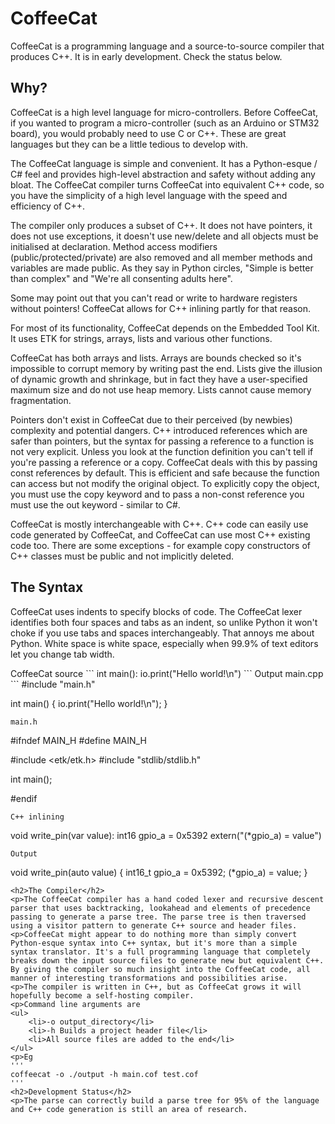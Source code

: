<h1>CoffeeCat</h1>
<p>CoffeeCat is a programming language and a source-to-source compiler that produces C++. It is in early development. Check the status below.
<h2>Why?</h2>
<p>CoffeeCat is a high level language for micro-controllers. 
Before CoffeeCat, if you wanted to program a micro-controller (such as an Arduino or STM32 board), you would probably need to use C or C++. 
These are great languages but they can be a little tedious to develop with. 
<p>The CoffeeCat language is simple and convenient. It has a Python-esque / C# feel and provides high-level abstraction and safety without adding any bloat. The CoffeeCat compiler turns CoffeeCat into equivalent C++ code, so you have the simplicity of a high level language with the speed and efficiency of C++. 
<p>The compiler only produces a subset of C++. It does not have pointers, it does not use exceptions, it doesn't use new/delete and all objects must be initialised at declaration. Method access modifiers (public/protected/private) are also removed and all member methods and variables are made public. As they say in Python circles, "Simple is better than complex" and "We're all consenting adults here".
<p>Some may point out that you can't read or write to hardware registers without pointers! CoffeeCat allows for C++ inlining partly for that reason. 
<p>For most of its functionality, CoffeeCat depends on the Embedded Tool Kit. It uses ETK for strings, arrays, lists and various other functions.
<p>CoffeeCat has both arrays and lists. Arrays are bounds checked so it's impossible to corrupt memory by writing past the end. Lists give the illusion of dynamic growth and shrinkage, but in fact they have a user-specified maximum size and do not use heap memory. Lists cannot cause memory fragmentation. 
<p>Pointers don't exist in CoffeeCat due to their perceived (by newbies) complexity and potential dangers. C++ introduced references which are safer than pointers, but the syntax for passing a reference to a function is not very explicit. Unless you look at the function definition you can't tell if you're passing a reference or a copy. CoffeeCat deals with this by passing const references by default. This is efficient and safe because the function can access but not modify the original object. To explicitly copy the object, you must use the copy keyword and to pass a non-const reference you must use the out keyword - similar to C#.
<p>CoffeeCat is mostly interchangeable with C++. C++ code can easily use code generated by CoffeeCat, and CoffeeCat can use most C++ existing code too. There are some exceptions - for example copy constructors of C++ classes must be public and not implicitly deleted. 
<h2>The Syntax</h2>
<p>CoffeeCat uses indents to specify blocks of code. The CoffeeCat lexer identifies both four spaces and tabs as an indent, so unlike Python it won't choke if you use tabs and spaces interchangeably. That annoys me about Python. White space is white space, especially when 99.9% of text editors let you change tab width. 

<p>CoffeeCat source
```
int main():
    io.print("Hello world!\n")
```
Output main.cpp
```
#include "main.h"

int main()
{
    io.print("Hello world!\n");
}
```
main.h
```
#ifndef MAIN_H
#define MAIN_H

#include <etk/etk.h>
#include "stdlib/stdlib.h"

int main();

#endif
```
C++ inlining
```
void write_pin(var value):
    int16 gpio_a = 0x5392
    extern("(*gpio_a) = value")
```
Output
```
void write_pin(auto value)
{
    int16_t gpio_a = 0x5392;
    (*gpio_a) = value;
}
```
<h2>The Compiler</h2>
<p>The CoffeeCat compiler has a hand coded lexer and recursive descent parser that uses backtracking, lookahead and elements of precedence passing to generate a parse tree. The parse tree is then traversed using a visitor pattern to generate C++ source and header files. 
<p>CoffeeCat might appear to do nothing more than simply convert Python-esque syntax into C++ syntax, but it's more than a simple syntax translator. It's a full programming language that completely breaks down the input source files to generate new but equivalent C++. By giving the compiler so much insight into the CoffeeCat code, all manner of interesting transformations and possibilities arise. 
<p>The compiler is written in C++, but as CoffeeCat grows it will hopefully become a self-hosting compiler. 
<p>Command line arguments are
<ul>
    <li>-o output_directory</li>
    <li>-h Builds a project header file</li>
    <li>All source files are added to the end</li>
</ul>
<p>Eg
'''
coffeecat -o ./output -h main.cof test.cof
'''
<h2>Development Status</h2>
<p>The parse can correctly build a parse tree for 95% of the language and C++ code generation is still an area of research. 
